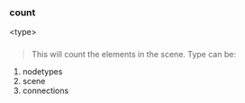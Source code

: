 ### count 

&lt;type&gt;

 ###
> This will count the elements in the scene.
> Type can be:
  1. nodetypes
  1. scene
  1. connections